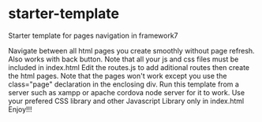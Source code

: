 # starter-template
Starter template for pages navigation in framework7

Navigate between all html pages you create smoothly without page refresh. Also works with back button. Note that all your js and css files must be included in index.html
Edit the routes.js to add aditional routes then create the html pages. Note that the pages won't work except you use the class="page" declaration in the enclosing div.
Run this template from a server such as xampp or apache cordova node server for it to work. Use your prefered CSS library and other Javascript Library only in index.html
Enjoy!!!
